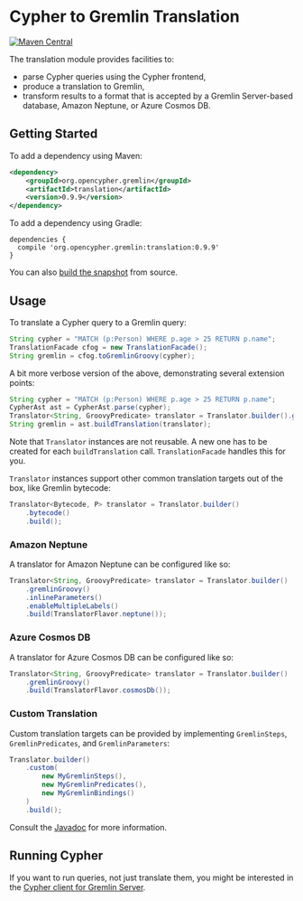 # Cypher to Gremlin Translation

[![Maven Central](https://maven-badges.herokuapp.com/maven-central/org.opencypher.gremlin/translation/badge.svg?style=shield)](https://maven-badges.herokuapp.com/maven-central/org.opencypher.gremlin/translation)

The translation module provides facilities to:
- parse Cypher queries using the Cypher frontend,
- produce a translation to Gremlin,
- transform results to a format that is accepted by a Gremlin Server-based database, Amazon Neptune, or Azure Cosmos DB.

## Getting Started

To add a dependency using Maven:

```xml
<dependency>
    <groupId>org.opencypher.gremlin</groupId>
    <artifactId>translation</artifactId>
    <version>0.9.9</version>
</dependency>
```

To add a dependency using Gradle:

```
dependencies {
  compile 'org.opencypher.gremlin:translation:0.9.9'
}
```

You can also [build the snapshot](../README.md#development) from source.

## Usage

To translate a Cypher query to a Gremlin query:

<!-- [freshReadmeSource](../testware/integration-tests/src/test/java/org/opencypher/gremlin/snippets/TranslationSnippets.java#translate) -->
```java
String cypher = "MATCH (p:Person) WHERE p.age > 25 RETURN p.name";
TranslationFacade cfog = new TranslationFacade();
String gremlin = cfog.toGremlinGroovy(cypher);
```

A bit more verbose version of the above, demonstrating several extension points:

<!-- [freshReadmeSource](../testware/integration-tests/src/test/java/org/opencypher/gremlin/snippets/TranslationSnippets.java#verbose) -->
```java
String cypher = "MATCH (p:Person) WHERE p.age > 25 RETURN p.name";
CypherAst ast = CypherAst.parse(cypher);
Translator<String, GroovyPredicate> translator = Translator.builder().gremlinGroovy().build();
String gremlin = ast.buildTranslation(translator);
```

Note that `Translator` instances are not reusable. A new one has to be created for each `buildTranslation` call. `TranslationFacade` handles this for you.

`Translator` instances support other common translation targets out of the box, like Gremlin bytecode:

<!-- [freshReadmeSource](../testware/integration-tests/src/test/java/org/opencypher/gremlin/snippets/TranslationSnippets.java#bytecode) -->
```java
Translator<Bytecode, P> translator = Translator.builder()
    .bytecode()
    .build();
```

### Amazon Neptune

A translator for Amazon Neptune can be configured like so:

<!-- [freshReadmeSource](../testware/integration-tests/src/test/java/org/opencypher/gremlin/snippets/TranslationSnippets.java#neptune) -->
```java
Translator<String, GroovyPredicate> translator = Translator.builder()
    .gremlinGroovy()
    .inlineParameters()
    .enableMultipleLabels()
    .build(TranslatorFlavor.neptune());
```

### Azure Cosmos DB

A translator for Azure Cosmos DB can be configured like so:

<!-- [freshReadmeSource](../testware/integration-tests/src/test/java/org/opencypher/gremlin/snippets/TranslationSnippets.java#cosmosdb) -->
```java
Translator<String, GroovyPredicate> translator = Translator.builder()
    .gremlinGroovy()
    .build(TranslatorFlavor.cosmosDb());
```

### Custom Translation

Custom translation targets can be provided by implementing `GremlinSteps`, `GremlinPredicates`, and `GremlinParameters`:

<!-- [freshReadmeSource](../testware/integration-tests/src/test/java/org/opencypher/gremlin/snippets/TranslationSnippets.java#custom) -->
```java
Translator.builder()
    .custom(
        new MyGremlinSteps(),
        new MyGremlinPredicates(),
        new MyGremlinBindings()
    )
    .build();
```

Consult the [Javadoc](https://opencypher.github.io/cypher-for-gremlin/api/0.9.9/java/org/opencypher/gremlin/translation/package-summary.html) for more information.

## Running Cypher

If you want to run queries, not just translate them, you might be interested in the [Cypher client for Gremlin Server](../tinkerpop/cypher-gremlin-server-client).
